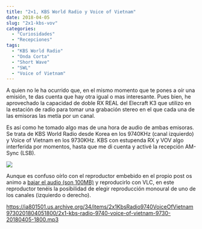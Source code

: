 ```yaml
---
title: "2×1, KBS World Radio y Voice of Vietnam"
date: 2018-04-05
slug: "2x1-kbs-vov"
categories:
  - "Curiosidades"
  - "Recepciones"
tags:
  - "KBS World Radio"
  - "Onda Corta"
  - "Short Wave"
  - "SWL"
  - "Voice of Vietnam"
---
```


A quien no le ha ocurrido que, en el mismo momento que te pones a oír una emisión, te das cuenta que hay otra igual o mas interesante. Pues bien, he aprovechado la capacidad de doble RX REAL del Elecraft K3 que utilizo en la estación de radio para tomar una grabación stereo en el que cada una de las emisoras las metía por un canal.

Es así como he tomado algo mas de una hora de audio de ambas emisoras. Se trata de KBS World Radio desde Korea en los 9740KHz (canal izquierdo) y Voice of Vietnam en los 9730KHz. KBS con estupenda RX y VOV algo interferida por momentos, hasta que me di cuenta y activé la recepción AM-Sync (LSB).

![](https://www.eb1tr.com/wp-content/uploads/2018/04/Captura.jpg)

 

Aunque es confuso oírlo con el reproductor embebido en el propio post os animo a [bajar el audio (son 100MB)](https://ia801501.us.archive.org/34/items/2x1KbsRadio9740VoiceOfVietnam9730201804051800/2x1-kbs-radio-9740-voice-of-vietnam-9730-20180405-1800.mp3) y reproducirlo con VLC, en este reproductor tenéis la posibilidad de elegir reproducción monoural de uno de los canales (izquierdo o derecho).

<https://ia801501.us.archive.org/34/items/2x1KbsRadio9740VoiceOfVietnam9730201804051800/2x1-kbs-radio-9740-voice-of-vietnam-9730-20180405-1800.mp3>
